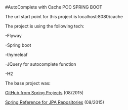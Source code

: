 #AutoComplete with Cache POC SPRING BOOT

The url start point for this project is localhost:8080/cache

The project is using the following tech:

-Flyway

-Spring boot

-thymeleaf

-JQuery for autocomplete function

-H2 


The base project was:

[GitHub from Spring Projects](https://github.com/spring-projects/spring-boot/tree/master/spring-boot-samples ) (08/2015)

[Spring Reference for JPA Repositories](http://docs.spring.io/spring-data/jpa/docs/1.4.3.RELEASE/reference/html/jpa.repositories.html ) (08/2015)
